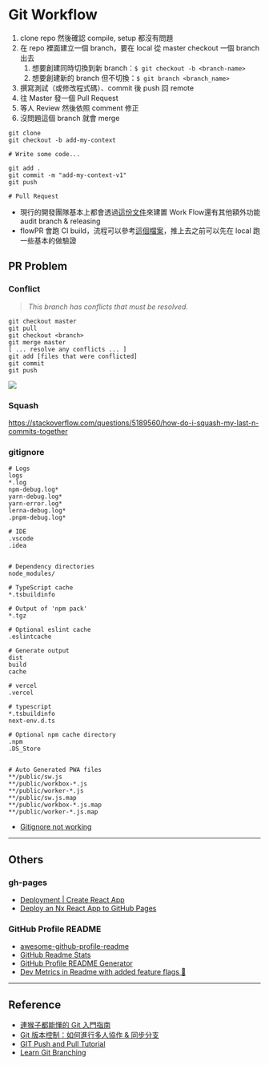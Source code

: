 # Git Workflow

1. clone repo 然後確認 compile, setup 都沒有問題
1. 在 repo 裡面建立一個 branch，要在 local 從 master checkout 一個 branch 出去
    1. 想要創建同時切換到新 branch：`$ git checkout -b <branch-name>`
    1. 想要創建新的 branch 但不切換：`$ git branch <branch_name>`
1. 撰寫測試（或修改程式碼）、commit 後 push 回 remote
1. 往 Master 發一個 Pull Request
1. 等人 Review 然後依照 comment 修正
1. 沒問題這個 branch 就會 merge

```
git clone
git checkout -b add-my-context

# Write some code...

git add .
git commit -m "add-my-context-v1"
git push

# Pull Request
```

* 現行的開發團隊基本上都會透過[這份文件](https://docs.github.com/en/get-started/quickstart/github-flow)來建置 Work Flow還有其他額外功能 audit branch & releasing 
* flowPR 會跑 CI build，流程可以參考[這個檔案](https://github.com/consenlabs/tokenlon-contracts/blob/master/.github/workflows/node.js.yml)，推上去之前可以先在 local 跑一些基本的做驗證


## PR Problem

### Conflict 
> *This branch has conflicts that must be resolved.*

```
git checkout master
git pull
git checkout <branch>
git merge master
[ ... resolve any conflicts ... ]
git add [files that were conflicted]
git commit
git push
```

![](https://i.imgur.com/xdoXJxP.jpg)

### Squash

https://stackoverflow.com/questions/5189560/how-do-i-squash-my-last-n-commits-together

### gitignore

```
# Logs
logs
*.log
npm-debug.log*
yarn-debug.log*
yarn-error.log*
lerna-debug.log*
.pnpm-debug.log*

# IDE
.vscode
.idea


# Dependency directories
node_modules/

# TypeScript cache
*.tsbuildinfo

# Output of 'npm pack'
*.tgz

# Optional eslint cache
.eslintcache

# Generate output
dist
build
cache

# vercel
.vercel

# typescript
*.tsbuildinfo
next-env.d.ts

# Optional npm cache directory
.npm
.DS_Store


# Auto Generated PWA files
**/public/sw.js
**/public/workbox-*.js
**/public/worker-*.js
**/public/sw.js.map
**/public/workbox-*.js.map
**/public/worker-*.js.map
```
- [Gitignore not working](https://stackoverflow.com/questions/25436312/gitignore-not-working)

---

## Others

### gh-pages
- [Deployment | Create React App](https://create-react-app.dev/docs/deployment/#github-pages)
- [Deploy an Nx React App to GitHub Pages](https://emilyxiong.medium.com/deploy-a-nx-react-app-to-github-pages-a83de7551ec0)

### GitHub Profile README
- [awesome-github-profile-readme](https://github.com/abhisheknaiidu/awesome-github-profile-readme)
- [GitHub Readme Stats](https://github.com/anuraghazra/github-readme-stats)
- [GitHub Profile README Generator](https://github.com/rahuldkjain/github-profile-readme-generator)
- [Dev Metrics in Readme with added feature flags 🎌](https://github.com/marketplace/actions/profile-readme-development-stats)

---

## Reference

* [連猴子都能懂的 Git 入門指南](https://backlog.com/git-tutorial/tw/intro/intro1_1.html)
* [Git 版本控制：如何進行多人協作 & 同步分支](https://hackmd.io/@Heidi-Liu/git-workflow)
* [GIT Push and Pull Tutorial](https://www.datacamp.com/tutorial/git-push-pull)
* [Learn Git Branching](https://learngitbranching.js.org/?locale=zh_TW)
